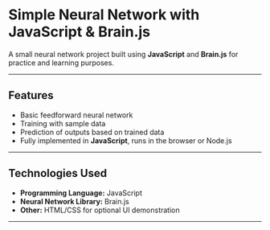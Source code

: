 # Simple Neural Network with JavaScript & Brain.js

A small neural network project built using **JavaScript** and **Brain.js** for practice and learning purposes.

---

## Features

- Basic feedforward neural network
- Training with sample data
- Prediction of outputs based on trained data
- Fully implemented in **JavaScript**, runs in the browser or Node.js

---

## Technologies Used

- **Programming Language:** JavaScript
- **Neural Network Library:** Brain.js
- **Other:** HTML/CSS for optional UI demonstration

---

